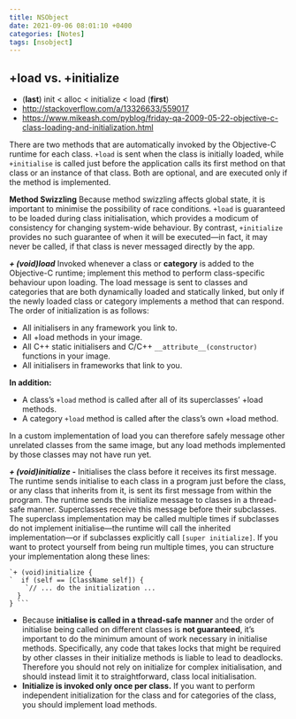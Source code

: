 ```yaml
---
title: NSObject
date: 2021-09-06 08:01:10 +0400
categories: [Notes]
tags: [nsobject]
---
```


## +load vs. +initialize

* (**last**) init < alloc < initialize < load (**first**)
* http://stackoverflow.com/a/13326633/559017
* https://www.mikeash.com/pyblog/friday-qa-2009-05-22-objective-c-class-loading-and-initialization.html

There are two methods that are automatically invoked by the Objective-C runtime for each class. `+load` is sent when the class is initially loaded, while `+initialise` is called just before the application calls its first method on that class or an instance of that class. Both are optional, and are executed only if the method is implemented.

**Method Swizzling**
Because method swizzling affects global state, it is important to minimise the possibility of race conditions. `+load` is guaranteed to be loaded during class initialisation, which provides a modicum of consistency for changing system-wide behaviour. By contrast, `+initialize` provides no such guarantee of when it will be executed—in fact, it may never be called, if that class is never messaged directly by the app.

**_+ (void)load_**
Invoked whenever a class or **category** is added to the Objective-C runtime; implement this method to perform class-specific behaviour upon loading.
The load message is sent to classes and categories that are both dynamically loaded and statically linked, but only if the newly loaded class or category implements a method that can respond.
The order of initialization is as follows:

* All initialisers in any framework you link to.
* All +load methods in your image.
* All C++ static initialisers and C/C++ `__attribute__(constructor)` functions in your image.
* All initialisers in frameworks that link to you.

**In addition:**

* A class’s `+load` method is called after all of its superclasses’ +load methods.
* A category `+load` method is called after the class’s own +load method.

In a custom implementation of load you can therefore safely message other unrelated classes from the same image, but any load methods implemented by those classes may not have run yet.

**_+ (void)initialize_ -** Initialises the class before it receives its first message.
The runtime sends initialise to each class in a program just before the class, or any class that inherits from it, is sent its first message from within the program. The runtime sends the initialize message to classes in a thread-safe manner. Superclasses receive this message before their subclasses. The superclass implementation may be called multiple times if subclasses do not implement initialise—the runtime will call the inherited implementation—or if subclasses explicitly call `[super initialize]`. If you want to protect yourself from being run multiple times, you can structure your implementation along these lines:

```
`+ (void)initialize {
`  if (self == [ClassName self]) {
    `// ... do the initialization ...
  }
} ```
```

* Because **initialise is called in a thread-safe manner** and the order of initialise being called on different classes is **not guaranteed**, it’s important to do the minimum amount of work necessary in initialise methods. Specifically, any code that takes locks that might be required by other classes in their initialize methods is liable to lead to deadlocks. Therefore you should not rely on initialize for complex initialisation, and should instead limit it to straightforward, class local initialisation.
* **Initialize is invoked only once per class.** If you want to perform independent initialization for the class and for categories of the class, you should implement load methods.


